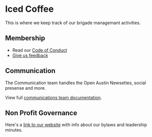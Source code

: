 # Iced Coffee

This is where we keep track of our brigade managemant activities.

## Membership

- Read our [Code of Conduct](https://github.com/open-austin/open-austin.github.io/blob/main/about/index.md#code-of-conduct)
- [Give us feedback](https://goo.gl/forms/H2k1ILqEDsJKnRxm2) 


## Communication 
The Communication team handles the Open Austin Newsettes, social presense and more. 

View full [communications team documentation](https://github.com/open-austin/iced-coffee/wiki/Communications).


## Non Profit Governance
Here's a [link to our website](https://www.open-austin.org/about/) with info about our bylaws and leadership minutes.
